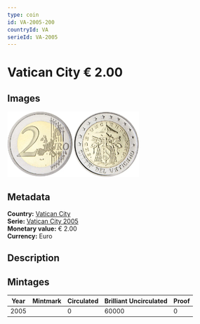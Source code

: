 ```yaml
---
type: coin
id: VA-2005-200
countryId: VA
serieId: VA-2005
---
```


# Vatican City € 2.00

## Images

<img src="../../../Images/common-2002-200.webp" height="150" alt="Front image"><img src="Images/vatican city-2005-200.webp" height="150" alt="Back image">

## Metadata

**Country:** [Vatican City](../index.md)\
**Serie:** [Vatican City 2005](index.md)\
**Monetary value:** € 2.00\
**Currency:** Euro

## Description

## Mintages

| Year | Mintmark | Circulated | Brilliant Uncirculated | Proof |
| ---- | -------- | ---------- | ---------------------- | ----- |
| 2005 |          | 0          | 60000                  | 0     |
